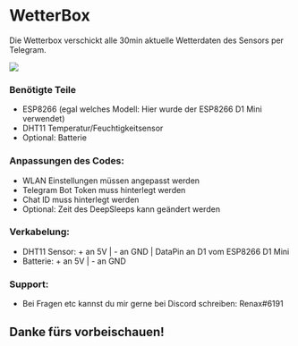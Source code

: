 # WetterBox
Die Wetterbox verschickt alle 30min aktuelle Wetterdaten des Sensors per Telegram.

![](https://images.vexels.com/media/users/3/205087/isolated/preview/a41d84a485d960a7d929fd95ece1acf1-wetter-schlag-symbol-by-vexels.png)

### Benötigte Teile
- ESP8266 (egal welches Modell: Hier wurde der ESP8266 D1 Mini verwendet)
- DHT11 Temperatur/Feuchtigkeitsensor
- Optional: Batterie

### Anpassungen des Codes:
- WLAN Einstellungen müssen angepasst werden
- Telegram Bot Token muss hinterlegt werden
- Chat ID muss hinterlegt werden
- Optional: Zeit des DeepSleeps kann geändert werden

### Verkabelung:
- DHT11 Sensor: + an 5V | - an GND | DataPin an D1 vom ESP8266 D1 Mini
- Batterie: + an 5V | - an GND

### Support:
- Bei Fragen etc kannst du mir gerne bei Discord schreiben: Renax#6191

## Danke fürs vorbeischauen!

